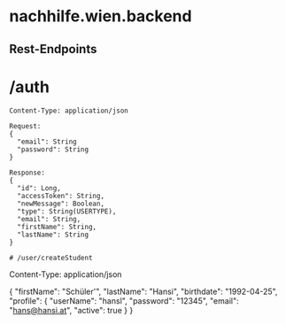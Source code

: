# nachhilfe.wien.backend
## Rest-Endpoints

# /auth
```
Content-Type: application/json

Request:
{
  "email": String
  "password": String
}

Response:
{
  "id": Long,
  "accessToken": String,
  "newMessage": Boolean,
  "type": String(USERTYPE),
  "email": String,
  "firstName": String,
  "lastName": String
}

# /user/createStudent
```
Content-Type: application/json

{
  "firstName": "Schüler'",
  "lastName": "Hansi",
  "birthdate": "1992-04-25",
  "profile": {
    "userName": "hansl",
    "password": "12345",
    "email": "hans@hansi.at",
    "active": true
  }
}





